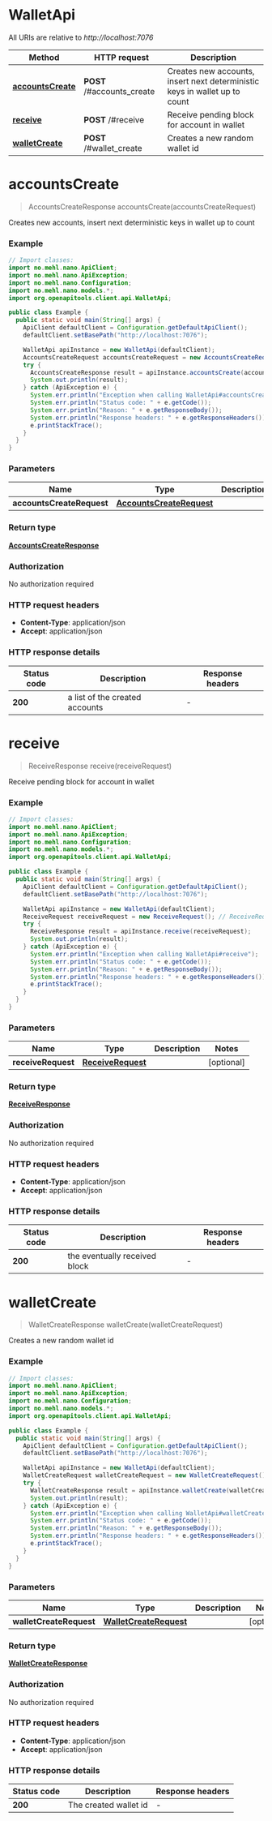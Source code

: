 # WalletApi

All URIs are relative to *http://localhost:7076*

Method | HTTP request | Description
------------- | ------------- | -------------
[**accountsCreate**](WalletApi.md#accountsCreate) | **POST** /#accounts_create | Creates new accounts, insert next deterministic keys in wallet up to count
[**receive**](WalletApi.md#receive) | **POST** /#receive | Receive pending block for account in wallet
[**walletCreate**](WalletApi.md#walletCreate) | **POST** /#wallet_create | Creates a new random wallet id


<a name="accountsCreate"></a>
# **accountsCreate**
> AccountsCreateResponse accountsCreate(accountsCreateRequest)

Creates new accounts, insert next deterministic keys in wallet up to count

### Example
```java
// Import classes:
import no.mehl.nano.ApiClient;
import no.mehl.nano.ApiException;
import no.mehl.nano.Configuration;
import no.mehl.nano.models.*;
import org.openapitools.client.api.WalletApi;

public class Example {
  public static void main(String[] args) {
    ApiClient defaultClient = Configuration.getDefaultApiClient();
    defaultClient.setBasePath("http://localhost:7076");

    WalletApi apiInstance = new WalletApi(defaultClient);
    AccountsCreateRequest accountsCreateRequest = new AccountsCreateRequest(); // AccountsCreateRequest | 
    try {
      AccountsCreateResponse result = apiInstance.accountsCreate(accountsCreateRequest);
      System.out.println(result);
    } catch (ApiException e) {
      System.err.println("Exception when calling WalletApi#accountsCreate");
      System.err.println("Status code: " + e.getCode());
      System.err.println("Reason: " + e.getResponseBody());
      System.err.println("Response headers: " + e.getResponseHeaders());
      e.printStackTrace();
    }
  }
}
```

### Parameters

Name | Type | Description  | Notes
------------- | ------------- | ------------- | -------------
 **accountsCreateRequest** | [**AccountsCreateRequest**](AccountsCreateRequest.md)|  | [optional]

### Return type

[**AccountsCreateResponse**](AccountsCreateResponse.md)

### Authorization

No authorization required

### HTTP request headers

 - **Content-Type**: application/json
 - **Accept**: application/json

### HTTP response details
| Status code | Description | Response headers |
|-------------|-------------|------------------|
**200** | a list of the created accounts |  -  |

<a name="receive"></a>
# **receive**
> ReceiveResponse receive(receiveRequest)

Receive pending block for account in wallet

### Example
```java
// Import classes:
import no.mehl.nano.ApiClient;
import no.mehl.nano.ApiException;
import no.mehl.nano.Configuration;
import no.mehl.nano.models.*;
import org.openapitools.client.api.WalletApi;

public class Example {
  public static void main(String[] args) {
    ApiClient defaultClient = Configuration.getDefaultApiClient();
    defaultClient.setBasePath("http://localhost:7076");

    WalletApi apiInstance = new WalletApi(defaultClient);
    ReceiveRequest receiveRequest = new ReceiveRequest(); // ReceiveRequest | 
    try {
      ReceiveResponse result = apiInstance.receive(receiveRequest);
      System.out.println(result);
    } catch (ApiException e) {
      System.err.println("Exception when calling WalletApi#receive");
      System.err.println("Status code: " + e.getCode());
      System.err.println("Reason: " + e.getResponseBody());
      System.err.println("Response headers: " + e.getResponseHeaders());
      e.printStackTrace();
    }
  }
}
```

### Parameters

Name | Type | Description  | Notes
------------- | ------------- | ------------- | -------------
 **receiveRequest** | [**ReceiveRequest**](ReceiveRequest.md)|  | [optional]

### Return type

[**ReceiveResponse**](ReceiveResponse.md)

### Authorization

No authorization required

### HTTP request headers

 - **Content-Type**: application/json
 - **Accept**: application/json

### HTTP response details
| Status code | Description | Response headers |
|-------------|-------------|------------------|
**200** | the eventually received block |  -  |

<a name="walletCreate"></a>
# **walletCreate**
> WalletCreateResponse walletCreate(walletCreateRequest)

Creates a new random wallet id

### Example
```java
// Import classes:
import no.mehl.nano.ApiClient;
import no.mehl.nano.ApiException;
import no.mehl.nano.Configuration;
import no.mehl.nano.models.*;
import org.openapitools.client.api.WalletApi;

public class Example {
  public static void main(String[] args) {
    ApiClient defaultClient = Configuration.getDefaultApiClient();
    defaultClient.setBasePath("http://localhost:7076");

    WalletApi apiInstance = new WalletApi(defaultClient);
    WalletCreateRequest walletCreateRequest = new WalletCreateRequest(); // WalletCreateRequest | 
    try {
      WalletCreateResponse result = apiInstance.walletCreate(walletCreateRequest);
      System.out.println(result);
    } catch (ApiException e) {
      System.err.println("Exception when calling WalletApi#walletCreate");
      System.err.println("Status code: " + e.getCode());
      System.err.println("Reason: " + e.getResponseBody());
      System.err.println("Response headers: " + e.getResponseHeaders());
      e.printStackTrace();
    }
  }
}
```

### Parameters

Name | Type | Description  | Notes
------------- | ------------- | ------------- | -------------
 **walletCreateRequest** | [**WalletCreateRequest**](WalletCreateRequest.md)|  | [optional]

### Return type

[**WalletCreateResponse**](WalletCreateResponse.md)

### Authorization

No authorization required

### HTTP request headers

 - **Content-Type**: application/json
 - **Accept**: application/json

### HTTP response details
| Status code | Description | Response headers |
|-------------|-------------|------------------|
**200** | The created wallet id |  -  |

